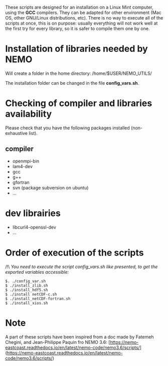 These scripts are designed for an installation on a Linux Mint computer, using the **GCC** compilers.
They can be adapted for other environment (Mac OS, other GNU/Linux distributions, etc).
There is no way to execute all of the scripts at once, this is on purpose: usually
everything will not work well at the first try for every library, so it is
safer to compile them one by one.

# Installation of libraries needed by NEMO
Will create a folder in the home directory: /home/$USER/NEMO_UTILS/

The installation folder can be changed in the file **config_vars.sh**.

# Checking of compiler and libraries availability
Please check that you have the following packages installed
(non-exhaustive list).

## compiler
- openmpi-bin
- lam4-dev
- gcc
- g++
- gfortran
- svn (package subversion on ubuntu)
- ...

# dev librairies
- libcurl4-openssl-dev
- ...

# Order of execution of the scripts

/!\ *You need to execute the script config_vars.sh like presented,
to get the exported variables accessible:*

    $. ./config_var.sh
    $ ./install_zlib.sh	
    $ ./install_hdf5.sh
    $ ./install netCDF-c.sh
    $ ./install_netCDF-fortran.sh
    $ ./install_xios.sh

# Note

A part of these scripts have been inspired from a doc made by
Fatemeh Chegini, and Jean-Philippe Paquin fro NEMO 3.6:
[https://nemo-eastcoast.readthedocs.io/en/latest/nemo-code/nemo3.6/scripts/]
(https://nemo-eastcoast.readthedocs.io/en/latest/nemo-code/nemo3.6/scripts/)